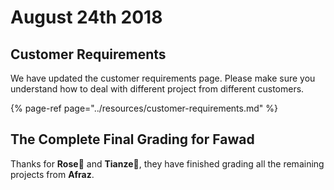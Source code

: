 # August 24th 2018

## Customer Requirements

We have updated the customer requirements page. Please make sure you understand how to deal with different project from different customers.

{% page-ref page="../resources/customer-requirements.md" %}

## The Complete Final Grading for Fawad


Thanks for **Rose**👩 and **Tianze**🧑, they have finished grading all the remaining projects from **Afraz**.